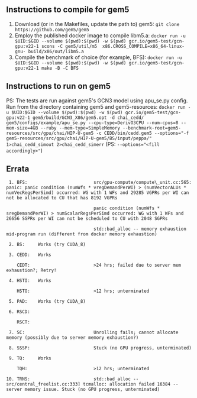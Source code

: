 ## Instructions to compile for gem5
1. Download (or in the Makefiles, update the path to) gem5:
`git clone https://github.com/gem5/gem5`
2. Employ the published docker image to compile libm5.a:
`docker run -u $UID:$GID --volume $(pwd):$(pwd) -w $(pwd) gcr.io/gem5-test/gcn-gpu:v22-1 scons -C gem5/util/m5  x86.CROSS_COMPILE=x86_64-linux-gnu- build/x86/out/libm5.a`
3. Compile the benchmark of choice (for example, BFS):
`docker run -u $UID:$GID --volume $(pwd):$(pwd) -w $(pwd) gcr.io/gem5-test/gcn-gpu:v22-1 make -B -C BFS`

## Instructions to run on gem5
PS: The tests are run against gem5's GCN3 model using apu\_se.py config.
Run from the directory containing gem5 and gem5-resources:
`docker run -u $UID:$GID --volume $(pwd):$(pwd) -w $(pwd) gcr.io/gem5-test/gcn-gpu:v22-1 gem5/build/GCN3_X86/gem5.opt -d chai_cedd/ gem5/configs/example/apu_se.py --cpu-type=DerivO3CPU --num-cpus=8 --mem-size=4GB --ruby --mem-type=SimpleMemory --benchmark-root=gem5-resources/src/gpu/chai/HIP-U-gem5 -c CEDD/bin/cedd.gem5 --options="-f gem5-resources/src/gpu/chai/HIP-U-gem5/BS/input/peppa/" 1>chai_cedd_simout 2>chai_cedd_simerr`
(PS: `--options="<fill accordingly>"`)

## Errata
```
 1. BFS:                         src/gpu-compute/compute\_unit.cc:565: panic: panic condition (numWfs * vregDemandPerWI) > (numVectorALUs * numVecRegsPerSimd) occurred: WG with 1 WFs and 29285 VGPRs per WI can not be allocated to CU that has 8192 VGPRs

                                 panic condition (numWfs * sregDemandPerWI) > numScalarRegsPerSimd occurred: WG with 1 WFs and 26656 SGPRs per WI can not be scheduled to CU with 2048 SGPRs

                                 std::bad_alloc -- memory exhaustion mid-program run (different from docker memory exhaustion)

 2. BS:     Works (try CUDA_8)

 3. CEDD:   Works

    CEDT:                        >24 hrs; failed due to server mem exhaustion?; Retry!

 4. HSTI:   Works

    HSTO:                        >12 hrs; unterminated

 5. PAD:    Works (try CUDA_8)

 6. RSCD:                        

    RSCT:

 7. SC:                          Unrolling fails; cannot allocate memory (possibly due to server memory exhaustion?)
                                 
 8. SSSP:                        Stuck (no GPU progress, unterminated)

 9. TQ:     Works

    TQH:                         >12 hrs; unterminated

10. TRNS:                        std::bad_alloc -- src/central_freelist.cc:333] tcmalloc: allocation failed 16384 -- server memory issue. Stuck (no GPU progress, unterminated)
```
